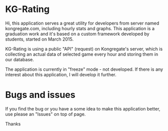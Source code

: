 # KG-Rating

Hi, this application serves a great utility for developers from server named kongregate.com, including hourly stats and graphs.
This application is a graduation work and it's based on a custom framework developed by students, started on March 2015.

KG-Rating is using a public "API" (request) on Kongregate's server, which is collecting an actual data of selected game every hour and storing them in our database.

The application is currently in "freeze" mode - not developed. If there is any interest about this application, I will develop it further.

# Bugs and issues

If you find the bug or you have a some idea to make this application better, use please an "Issues" on top of page.

Thanks
